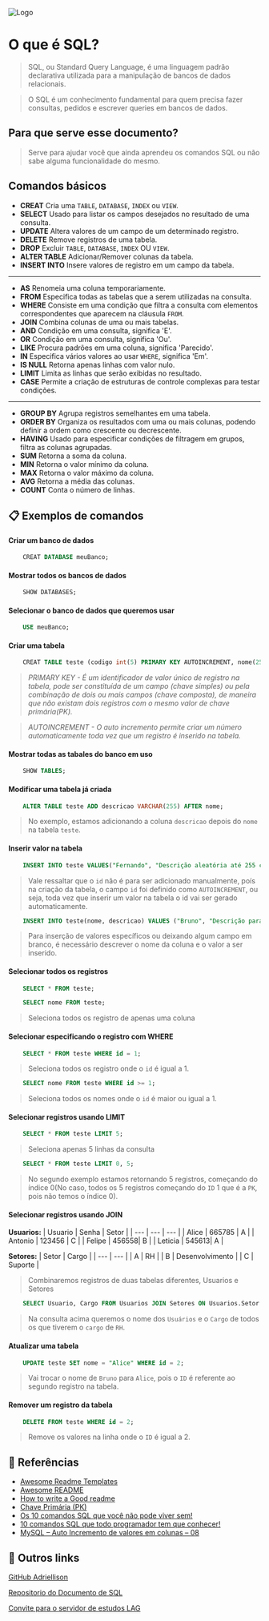 ![Logo](https://github.com/adriellison/Repositorio-de-SQL/blob/main/cover.png)

# O que é SQL?

> SQL, ou Standard Query Language, é uma linguagem padrão declarativa utilizada para a manipulação de bancos de dados relacionais.

> O SQL é um conhecimento fundamental para quem precisa fazer consultas, pedidos e escrever queries em bancos de dados.

## Para que serve esse documento?

> Serve para ajudar você que ainda aprendeu os comandos SQL ou não sabe alguma funcionalidade do mesmo.

## Comandos básicos

- **CREAT**
    Cria uma `TABLE`, `DATABASE`, `INDEX` ou `VIEW`.
- **SELECT**
    Usado para listar os campos desejados no resultado de uma consulta.
- **UPDATE**
    Altera valores de um campo de um determinado registro.
- **DELETE**
    Remove registros de uma tabela.
- **DROP**
    Excluir `TABLE`, `DATABASE`, `INDEX` OU `VIEW`.
- **ALTER TABLE**
    Adicionar/Remover colunas da tabela.
- **INSERT INTO**
    Insere valores de registro em um campo da tabela.
---
- **AS**
    Renomeia uma coluna temporariamente.
- **FROM**
    Especifica todas as tabelas que a serem utilizadas na consulta.
- **WHERE**
    Consiste em uma condição que filtra a consulta com elementos correspondentes que aparecem na cláusula `FROM`.
- **JOIN**
    Combina colunas de uma ou mais tabelas.
- **AND**
    Condição em uma consulta, significa 'E'.
- **OR**
    Condição em uma consulta, significa 'Ou'.
- **LIKE**
    Procura padrões em uma coluna, significa 'Parecido'.
- **IN**
    Especifica vários valores ao usar `WHERE`, significa 'Em'.
- **IS NULL**
    Retorna apenas linhas com valor nulo.
- **LIMIT**
    Limita as linhas que serão exibidas no resultado.
- **CASE**
    Permite a criação de estruturas de controle complexas para testar condições.
---
- **GROUP BY**
    Agrupa registros semelhantes em uma tabela.
- **ORDER BY**
    Organiza os resultados com uma ou mais colunas, podendo definir a ordem como crescente ou decrescente.
- **HAVING**
    Usado para especificar condições de filtragem em grupos, filtra as colunas agrupadas.
- **SUM**
    Retorna a soma da coluna.
- **MIN**
    Retorna o valor mínimo da coluna.
- **MAX**
    Retorna o valor máximo da coluna.
- **AVG**
    Retorna a média das colunas.
- **COUNT**
    Conta o número de linhas.

## 📋 Exemplos de comandos

#### Criar um banco de dados
```sql
    CREAT DATABASE meuBanco;
```

#### Mostrar todos os bancos de dados
```sql
    SHOW DATABASES;
```

#### Selecionar o banco de dados que queremos usar
```sql
    USE meuBanco;
```

#### Criar uma tabela 
```sql
    CREAT TABLE teste (codigo int(5) PRIMARY KEY AUTOINCREMENT, nome(255));
```
> _PRIMARY KEY - É um identificador de valor único de registro na tabela, pode ser constituída de um campo (chave simples) ou pela combinação de dois ou mais campos (chave composta), de maneira que não existam dois registros com o mesmo valor de chave primária(PK)._

> _AUTOINCREMENT - O auto incremento permite criar um número automaticamente toda vez que um registro é inserido na tabela._

#### Mostrar todas as tabales do banco em uso
```sql
    SHOW TABLES;
```

#### Modificar uma tabela já criada
```sql
    ALTER TABLE teste ADD descricao VARCHAR(255) AFTER nome;
```

> No exemplo, estamos adicionando a coluna `descricao` depois do `nome` na tabela `teste`.

#### Inserir valor na tabela
```sql
    INSERT INTO teste VALUES("Fernando", "Descrição aleatória até 255 caracteres");
```
> Vale ressaltar que o `id` não é para ser adicionado manualmente, poís na criação da tabela, o campo `id` foi definido como `AUTOINCREMENT`, ou seja, toda vez que inserir um valor na tabela o id vai ser gerado automaticamente.

```sql
    INSERT INTO teste(nome, descricao) VALUES ("Bruno", "Descrição para o teste");
```
> Para inserção de valores específicos ou deixando algum campo em branco, é necessário descrever o nome da coluna e o valor a ser inserido.

#### Selecionar todos os registros
```sql
    SELECT * FROM teste;
```

```sql
    SELECT nome FROM teste;
```
> Seleciona todos os registro de apenas uma coluna

#### Selecionar especificando o registro com WHERE
```sql
    SELECT * FROM teste WHERE id = 1;
```
> Seleciona todos os registro onde o `id` é igual a 1.

```sql
    SELECT nome FROM teste WHERE id >= 1;
```
> Seleciona todos os nomes onde o `id` é maior ou igual a 1.

#### Selecionar registros usando LIMIT 
```sql
    SELECT * FROM teste LIMIT 5;
```
> Seleciona apenas 5 linhas da consulta

```sql
    SELECT * FROM teste LIMIT 0, 5;
```
> No segundo exemplo estamos retornando 5 registros, começando do índice 0(No caso, todos os 5 registros começando do `ID` 1 que é a `PK`, pois não temos o índice 0).

#### Selecionar registros usando JOIN

**Usuarios:**
| Usuario | Senha | Setor |
| --- | --- | --- |
| Alice | 665785 | A |
| Antonio | 123456 | C |
| Felipe | 456558| B |
| Leticia | 545613| A |

**Setores:**
| Setor | Cargo |
| --- | --- |
| A | RH |
| B | Desenvolvimento |
| C | Suporte |

> Combinaremos registros de duas tabelas diferentes, Usuarios e Setores

```sql
    SELECT Usuario, Cargo FROM Usuarios JOIN Setores ON Usuarios.Setor = Setores.Setor WHERE Setores.Cargo = "RH";
```
> Na consulta acima queremos o nome dos `Usuários` e o `Cargo` de todos os que tiverem o `cargo` de `RH`.

#### Atualizar uma tabela
```sql
    UPDATE teste SET nome = "Alice" WHERE id = 2;
```
> Vai trocar o nome de `Bruno` para `Alice`, pois o `ID` é referente ao segundo registro na tabela.

#### Remover um registro da tabela
```sql
    DELETE FROM teste WHERE id = 2;
```
> Remove os valores na linha onde o `ID` é igual a 2.

## 📑 Referências

 - [Awesome Readme Templates](https://awesomeopensource.com/project/elangosundar/awesome-README-templates)
 - [Awesome README](https://github.com/matiassingers/awesome-readme)
 - [How to write a Good readme](https://bulldogjob.com/news/449-how-to-write-a-good-readme-for-your-github-project)
 - [Chave Primária (PK)](https://datasus.saude.gov.br/glossario/chave-primaria-pk/#:~:text=A%20chave%20prim%C3%A1ria%2C%20ou%20Primary,mesmo%20valor%20de%20chave%20prim%C3%A1ria.)
 - [Os 10 comandos SQL que você não pode viver sem!](https://becode.com.br/comandos-sql-nao-pode-viver-sem/)
 - [10 comandos SQL que todo programador tem que conhecer!](https://kenzie.com.br/blog/comandos-sql/)
 - [MySQL – Auto Incremento de valores em colunas – 08](http://www.bosontreinamentos.com.br/mysql/mysql-auto-incremento-de-valores-em-colunas-08/#:~:text=O%20auto%20incremento%20permite%20que,incrementa%20de%201%20em%201.)
 
## 🚀 Outros links

[GitHub Adriellison](https://github.com/adriellison)

[Repositorio do Documento de SQL](https://github.com/adriellison/Repositorio-de-SQL)

[Convite para o servidor de estudos LAG](https://discord.gg/Z4RcfxtPYE)
